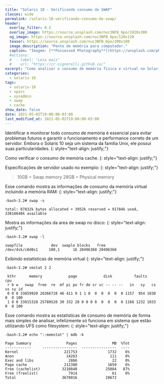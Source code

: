 ```yaml
---
title: "Solaris 10 - Verificando consumo de SWAP"
classes: wide
permalink: /solaris-10-verificando-consumo-de-swap/
header:
  overlay_filter: 0.5
  overlay_image: https://source.unsplash.com/nuc3NFB_6po/1920x300
  og_image: https://source.unsplash.com/nuc3NFB_6po/120x120
  teaser: https://source.unsplash.com/nuc3NFB_6po/200x100
  image_description: "Pente de memória para computador."
  caption: "Imagem: [**Possessed Photography**](https://unsplash.com/photos/nuc3NFB_6po)"
  #actions:
  #  - label: "Leia mais"
  #    url: "https://cr-signorelli.github.io/"
excerpt: "Como analisar o consumo de memória física e virtual no Solaris 10 utilizando diferentes comandos."
categories:
  - solaris-10
tags:
  - solaris-10
  - sparc
  - sysadmin
  - swap
  - cache
show_date: false
date: 2021-05-02T19:00:00-03:00
last_modified_at: 2021-05-02T19:00:00-03:00
---
```


Identificar e monitorar todo consumo de memória é essencial para evitar problemas futuros e garantir o funcionamento e performance correto de um servidor. Embora o Solaris 10 seja um sistema da família Unix, ele possui suas particularidades.
{: style="text-align: justify;"}

Como verificar o consumo de memória cache.
{: style="text-align: justify;"}

Especificações de servidor usado no exemplo:
{: style="text-align: justify;"}

> 10GB = Swap memory
> 28GB = Physical memory

Esse comando mostra as informações de consumo da memória virtual incluindo a memória RAM:
{: style="text-align: justify;"}

```console
-bash-3.2# swap -s

total: 87832k bytes allocated + 3952k reserved = 91784k used, 33816648k available
```

Mostra as informações da area de swap no disco:
{: style="text-align: justify;"}

```console
-bash-3.2# swap -l

swapfile             dev  swaplo blocks   free
/dev/dsk/c0d0s1     100,1      16 20496368 20496368
```

Exibindo estatísticas de memória virtual
{: style="text-align: justify;"}

```console
-bash-3.2# vmstat 2 2

 kthr      memory            page            disk          faults      cpu
 r b w   swap  free  re  mf pi po fr de sr vc -- -- --   in   sy   cs us sy id
 0 0 0 33859920 26366728 46 411 9 1 1 0  0  0  0  0  0 1157  954 1030  0  0 100
 1 0 0 33815328 25780520 30 332 28 0 0 0 0  0  0  0  0 1168 1232 1033  0  0 100
```

Esse comando mostra as estatísticas de consumo de memória de forma mais simples de analisar, infelizmente só funciona em sistema que estão utilizando UFS como filesystem:
{: style="text-align: justify;"}

```console
-bash-3.2# echo "::memstat" | mdb -k

Page Summary                Pages                MB  %Tot
------------     ----------------  ----------------  ----
Kernel                     221753              1732    6%
Anon                        14263               111    0%
Exec and libs                2866                22    0%
Page cache                 212380              1659    6%
Free (cachelist)          3210840             25084   87%
Free (freelist)              7914                61    0%
Total                     3670016             28672
```

